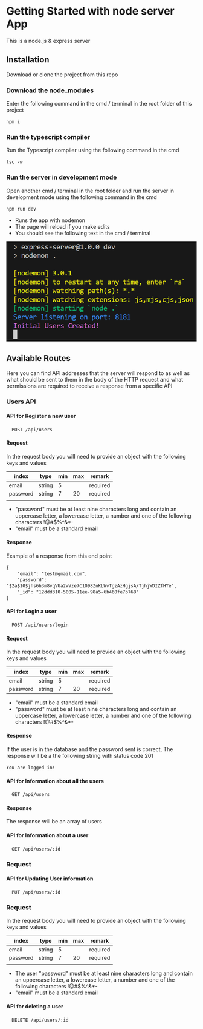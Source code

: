 # Getting Started with node server App

This is a node.js & express server

## Installation

Download or clone the project from this repo

### Download the node_modules

Enter the following command in the cmd / terminal in the root folder of this project

```
npm i
```

### Run the typescript compiler

Run the Typescript compiler using the following command in the cmd

```
tsc -w
```

### Run the server in development mode

Open another cmd / terminal in the root folder and run the server in development mode using the following command in the cmd

```
npm run dev
```

- Runs the app with nodemon
- The page will reload if you make edits
- You should see the following text in the cmd / terminal

![Alt text](./public/images/image.png)

## Available Routes

Here you can find API addresses that the server will respond to as well as what should be sent to them in the body of the HTTP request and what permissions are required to receive a response from a specific API

### Users API

#### API for Register a new user

```http
  POST /api/users
```

#### Request

In the request body you will need to provide an object with the following keys and values

| index    | type   | min | max | remark   |
| -------- | ------ | --- | --- | -------- |
| email    | string | 5   |     | required |
| password | string | 7   | 20  | required |
|          |

- "password" must be at least nine characters long and contain an uppercase letter, a lowercase letter, a number and one of the following characters !@#$%^&\*-
- "email" must be a standard email

#### Response

Example of a response from this end point

```
{
    "email": "test@gmail.com",
    "password": "$2a$10$jhs6h3m8vqVUa2wVze7C1O98ZnKLWvTgzAzHgjsA/TjhjWDIZfHYe",
    "_id": "12ddd310-5005-11ee-98a5-6b460fe7b768"
}
```

#### API for Login a user

```http
  POST /api/users/login
```

#### Request

In the request body you will need to provide an object with the following keys and values

| index    | type   | min | max | remark   |
| -------- | ------ | --- | --- | -------- |
| email    | string | 5   |     | required |
| password | string | 7   | 20  | required |

- "email" must be a standard email
- "password" must be at least nine characters long and contain an uppercase letter, a lowercase letter, a number and one of the following characters !@#$%^&\*-

#### Response

If the user is in the database and the password sent is correct, The response will be a the following string with status code 201

```
You are logged in!
```

#### API for Information about all the users

```http
  GET /api/users
```

#### Response

The response will be an array of users

#### API for Information about a user

```http
  GET /api/users/:id
```

### Request

#### API for Updating User information

```http
  PUT /api/users/:id
```

### Request

In the request body you will need to provide an object with the following keys and values

| index    | type   | min | max | remark   |
| -------- | ------ | --- | --- | -------- |
| email    | string | 5   |     | required |
| password | string | 7   | 20  | required |
|          |

- The user "password" must be at least nine characters long and contain an uppercase letter, a lowercase letter, a number and one of the following characters !@#$%^&\*-
- "email" must be a standard email

#### API for deleting a user

```http
  DELETE /api/users/:id
```
